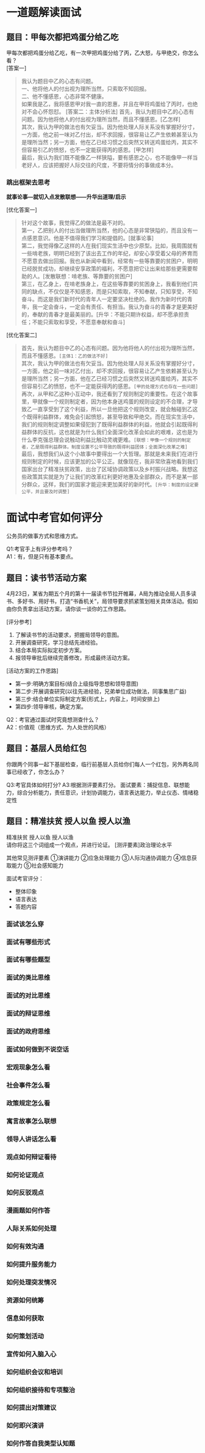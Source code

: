 # 一道题解读面试  
## 题目：甲每次都把鸡蛋分给乙吃  
甲每次都把鸡蛋分给乙吃，有一次甲把鸡蛋分给了丙，乙大怒，与甲绝交，你怎么看？  
[答案一]
> 我认为题目中乙的心态有问题。  
一、他将他人的付出视为理所当然，只索取不知回报。  
二、他不懂感恩，心态非常不健康。  
如果我是乙，我将感恩甲对我一直的恩惠，并且在甲将鸡蛋给了丙时，也绝对不会心怀怨怼。
[答案二：主体分析法]
> 首先，我认为题目中乙的心态有问题。因为他将他人的付出视为理所当然，而且不懂感恩。[乙怎样]  
其次，我认为甲的做法也有欠妥当。因为他处理人际关系没有掌握好分寸，一方面，他之前一味对乙付出，却不求回报，很容易让乙产生依赖甚至认为是理所当然；另一方面，他在乙已经习惯之后突然又转送鸡蛋给丙，其实不但容易引乙的愤怒，也不一定能获得丙的感恩。[甲怎样]   
最后，我认为我们既不能像乙一样狭隘，要有感恩之心，也不能像甲一样当老好人，应该把握好人际交往的尺度，不要将情分的事做成本分。
### **跳出框架去思考**  

**就事论事—就切入点发散联想——升华出道理/启示**  

[优化答案一]
> 针对这个故事，我觉得乙的做法是最不对的。  
第一，乙把别人的付出当做理所当然，他的心态是非常狭隘的，而且没有一点感恩意识。他是不值得我们学习和提倡的。[就事论事]  
第二，我觉得像乙这样的人在我们现实生活中也少原型。比如，我周围就有一些啃老族，明明已经到了该出去工作的年纪，却安心享受着父母的养育而不愿意去做出回报。我也从新闻中看到，经常有一些等靠要的贫困户，明明已经脱贫成功，却继续安享政策的福利，不愿意把它让出来给那些更需要帮助的人。[发散联想：啃老族、等靠要的贫困户]  
第三，在乙身上，在啃老族身上，在这些等靠要的贫困身上，我看到他们共同的缺点，不仅仅是不知感恩，而是只知索取，不知奉献，只知享受，不知奋斗。而这是我们新时代的青年人一定要坚决杜绝的。我作为新时代的青年，我一定会奋斗，一定会有责任、有担当。我认为奋斗的青春才是更美好的，奉献的青春才是最美丽的。[升华：不能只期许权益，却不愿承担责任；不能只索取和享受，不愿意奉献和奋斗]   

[优化答案二]
>首先，我认为题目中乙的心态有问题。因为他将他人的付出视为理所当然，而且不懂感恩。`[主体1：乙的做法不好]`  
>其次，我认为甲的做法也有欠妥当。因为他处理人际关系没有掌握好分寸，一方面，他之前一味对乙付出，却不求回报，很容易让乙产生依赖甚至认为是理所当然；另一方面，他在乙已经习惯之后突然又转送鸡蛋给丙，其实不但容易引乙的愤怒，也不一定能获得丙的感恩。`[甲的处理方式也存在一些问题]`   
>再次，从甲和乙这种小互动中，我还看到了规则制定的重要性。在这个故事里，甲就像一个规则制定者，因为他本身送鸡蛋的规则设定的不合理，才导致乙一直享受到了这个利益，所以一旦他把这个规则改变，就会触碰到乙这个既得利益群体，难免会引起愤怒，甚至导致和甲绝交。而在现实生活中，我们的规则制定调整如果侵犯到了既得利益群体的利益，他就会引起既得利益群体的反抗，这也就是为什么我们全面深化改革会如此的艰难，这也是为什么李克强总理会说触动利益比触动灵魂更难。`[联想：甲像一个规则的制定者，乙是既得利益群体。制度设置不公平导致的既得利益团体；全面深化改革之难]`  
>最后，我想我们从这个小故事中要得出一个大哲理。那就是未来我们在进行规则制定的时候，应该更加的公平公正。就像现在，我非常欣喜地看到我们国家出台了精准扶贫政策，出台了区域协调政策以及乡村振兴战略。我想这些政策其实就是为了让我们的改革红利更好地惠及全部群众，而不是某一部分群众，这样，我们的国家才能迎来更加美好的新时代。`[升华：制度的设定要公平，并且要及时调整]`  

# 面试中考官如何评分
公务员的做事方式和思维方式。  

Q1:考官手上有评分参考吗？  
A1：有，但是只有基本要点。  

## 题目：读书节活动方案
4月23日，某省为期五个月的第十一届读书节拉开帷幕，A局为推动全局人员多读书、多好书、用好书，打造“书香机关”，局领导要求抓紧策划相关具体活动。假如由你负责拿出活动方案，请你谈一谈你的工作思路。  

[评分参考]  
1. 了解读书节的活动要求，把握局领导的意图。  
2. 开展调查研究，学习总结先进经验。  
3. 结合本局实际拟定初步方案。  
4. 报领导审批后继续完善修改，形成最终活动方案。

[活动方案的工作思路]
- 第一步:明确方案目标(结合上级指导思想和领导意图) 
- 第二步:开展调查研究(以往先进经验，兄弟单位成功做法，同事集思广益)
- 第三步:结合单位实际制定方案(形式上，内容上，时间安排上)
- 第四步:领导审核，确定方案。  


Q2：考官通过面试时究竟想测查什么？  
A2：价值观（思维方式、为人处世的风格）  

## 题目：基层人员给红包
你跟两个同事一起下基层检查，临行前基层人员给你们每人一个红包，另外两名同事已经收了，你怎么办？

Q3:考官具体如何打分?
A3:根据测评要素打分。
面试要素：捕捉信息、联想能力，综合分析能力，责任意识，计划协调能力，语言表达能力，举止仪态、情绪稳定性  

## 题目：精准扶贫 授人以鱼 授人以渔
精准扶贫 授人以鱼 授人以渔  
请你将这三个词组成一个观点，并进行论证。
[测评要素]政治理论水平

其他常见测评要素
①演讲能力
②应急处理能力
③人际沟通协调能力
④信息获取能力
⑤社会感知能力

面试考官评分：
- 整体印象
- 语言表达
- 答题内容



### 面试该怎么穿 
### 面试有哪些形式 
### 面试有哪些题型
### 面试的类比思维 
### 面试的对比思维 
### 面试的辩证思维 
### 面试的政府思维 
### 面试如何做到不说空话 
### 宏观现象怎么看
### 社会事件怎么看 
### 政策规定怎么看
### 寓言故事怎么联想
### 领导人讲话怎么看 
### 观点如何辩证看待 
###  如何论证观点 
### 如何反驳观点 
### 漫画题如何作答 
### 人际关系如何处理 
### 如何有效沟通 
### 如何提升服务能力 
### 如何处理突发情况 
### 资源如何统筹 
### 信息如何获取 
### 如何策划活动 
### 宣传如何入脑入心 
### 如何组织会议和培训 
### 如何组织接待和专项整治
### 如何提出对策建议 
### 如何即兴演讲 
### 如何作答自我类型认知题 
